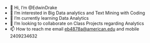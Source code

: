 - 👋 Hi, I’m @EdwinDrake
- 👀 I’m interested in Big Data analytics and Text Mining with Coding
- 🌱 I’m currently learning Data Analytics
- 💞️ I’m looking to collaborate on Class Projects regarding Analytics
- 📫 How to reach me  email eb4878a@american.edu and mobile 2409234632

<!---
EdwinDrake/EdwinDrake is a ✨ special ✨ repository because its `README.md` (this file) appears on your GitHub profile.
You can click the Preview link to take a look at your changes.
--->
